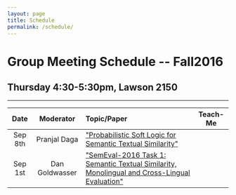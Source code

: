 ```yaml
---
layout: page
title: Schedule
permalink: /schedule/
---
```


# Group Meeting Schedule -- Fall2016

## Thursday 4:30-5:30pm, Lawson 2150
-----

| Date          | Moderator     | Topic/Paper  | Teach-Me |
|:-----------:|:-------------------------------:|:--------------------------------------------------------------|:----------:|
| Sep 8th | Pranjal Daga | ["Probabilistic Soft Logic for Semantic Textual Similarity"](http://www.cs.utexas.edu/~ml/papers/beltagy.acl14.pdf) |
| Sep 1st | Dan Goldwasser | ["SemEval-2016 Task 1: Semantic Textual Similarity, Monolingual and Cross-Lingual Evaluation"](http://web.eecs.umich.edu/~mihalcea/papers/agirre.semeval16.pdf) |
